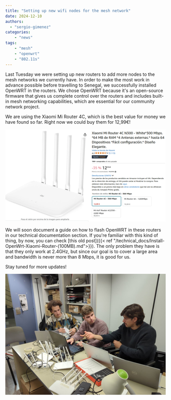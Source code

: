 ```yaml
---
title: "Setting up new wifi nodes for the mesh network"
date: 2024-12-10
authors: 
  - "sergio-gimenez"  
categories:
    - "news"
tags:
    - "mesh"
    - "openwrt"
    - "802.11s"
---
```


Last Tuesday we were setting up new routers to add more nodes to the mesh networks we currently have. In order to make the most work in advance possible before travelling to Senegal, we successfully installed OpenWRT in the routers. We chose OpenWRT because it's an open-source firmware that gives us complete control over the routers and includes built-in mesh networking capabilities, which are essential for our community network project.

We are using the Xiaomi Mi Router 4C, which is the best value for money we have found so far. Right now we could buy them for 12,99€!

![xiaomi_4c_deal](images/xiaomi_4c_deal.png "Xiaomi 4C deal")

We will soon document a guide on how to flash OpenWRT in these routers in our technical documentation section. If you're familiar with this kind of thing, by now, you can check [this old post]({{< ref "/technical_docs/Install-OpenWrt-Xiaomi-Router-(100MB).md">}}). The only problem they have is that they only work at 2.4GHz, but since our goal is to cover a large area and bandwidth is never more than 8 Mbps, it is good for us.

Stay tuned for more updates!

![us_in_the_office](images/us_in_the_office.jpg "More veterans (right) teaching the new team members (left) how to flash OpenWRT in the routers")